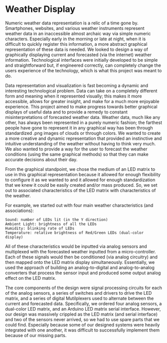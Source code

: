 Weather Display
=======

Numeric weather data representation is a relic of a time gone by. Smartphones, websites, and various weather instruments represent weather data in an inaccessible almost archaic way via simple numeric characters. Especially early in the morning or late at night, when it is difficult to quickly register this information, a more abstract graphical representation of these data is needed. We looked to design a way of graphically displaying current and forecasted (via the internet) weather information. Technological interfaces were initially developed to be simple and straightforward but, if engineered correctly, can completely change the users experience of the technology, which is what this project was meant to do.

Data representation and visualization is fast becoming a dynamic and interesting technological problem. Data can take on a completely different form and meaning when it represented visually; this makes it more accessible, allows for greater insight, and make for a much more enjoyable experience. This project aimed to make progress towards better graphical displays of useful data and to provide a remedy to constant misinterpretations of forecasted weather data. Weather data, much like any other, has always been represented in a purely numeric fashion; the farthest people have gone to represent it in any graphical way has been through standardized .png images of clouds or through colors. We wanted to create a more creative and dynamic representation that provided an instinctive and intuitive understanding of the weather without having to think very much. We also wanted to provide a way for the user to forecast the weather conditions (using the same graphical methods) so that they can make accurate decisions about their day.

From the graphical standpoint, we chose the medium of an LED matrix to use in this graphical representation because it allowed for enough flexibility to configure it as we wanted to and it allowed for enough standardization that we knew it could be easily created and/or mass produced. So, we set out to associated characteristics of the LED matrix with characteristics of the weather. 

For example, we started out with four main weather characteristics (and associations):

	Sound: number of LEDs lit (in the Y direction)
	Ambient Light: brightness of all the LEDs
	Humidity: blinking rate of LEDs
	Temperature: relative brightness of Red/Green LEDs (dual-color display)

All of these characteristics would be inputted via analog sensors and multiplexed with the forecasted weather inputted from a micro-controller. Each of these signals would then be conditioned (via analog circuitry) and then mapped onto the LED matrix display simultaneously. Essentially, we used the approach of building an analog-to-digital and analog-to-analog converters that process the sensor input and produced some output analog effect on the LED matrix.

The core components of the design were signal processing circuits for each of the analog sensors, a series of switches and drivers to drive the LED matrix, and a series of digital Mutilplexers used to alternate between the current and forecasted data. Specifically, we ordered four analog sensors, a dual-color LED matrix, and an Arduino LED matrix serial interface. However, our design was massively crippled as the LED matrix (and serial interface) and two of the sensors never arrived, so we had to use spare parts that we could find. Especially because some of our designed systems were heavily integrated with one another, it was difficult to successfully implement them because of our missing parts.

